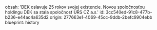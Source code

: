 obsah: 'DEK oslavuje 25 rokov svojej existencie. Novou spoločnosťou holdingu DEK sa stala spoločnosť ÚRS CZ a.s.'
id: 3cc540ed-91c8-477b-b236-e44ac4a635d2
origin: 277663e1-4069-45cc-9ddb-2befc9904ebb
blueprint: history
